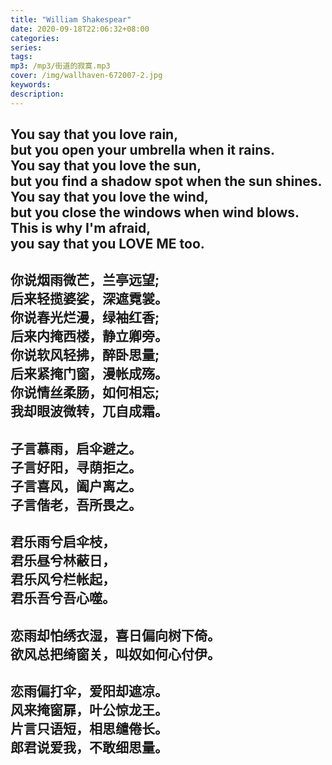 ```yaml
---
title: "William Shakespear"
date: 2020-09-18T22:06:32+08:00
categories: 
series:
tags: 
mp3: /mp3/街道的寂寞.mp3
cover: /img/wallhaven-672007-2.jpg
keywords:
description: 
---
```

You say that you love rain,  
but you open your umbrella when it rains.  
You say that you love the sun,  
but you find a shadow spot when the sun shines.  
You say that you love the wind,  
but you close the windows when wind blows.  
This is why I'm afraid,  
you say that you **LOVE ME** too.  
---
你说烟雨微芒，兰亭远望;  
后来轻揽婆娑，深遮霓裳。  
你说春光烂漫，绿袖红香;  
后来内掩西楼，静立卿旁。  
你说软风轻拂，醉卧思量;  
后来紧掩门窗，漫帐成殇。  
你说情丝柔肠，如何相忘;  
我却眼波微转，兀自成霜。 
---
子言慕雨，启伞避之。  
子言好阳，寻荫拒之。  
子言喜风，阖户离之。  
子言偕老，吾所畏之。  
---
君乐雨兮启伞枝，  
君乐昼兮林蔽日，  
君乐风兮栏帐起，  
君乐吾兮吾心噬。  
---
恋雨却怕绣衣湿，喜日偏向树下倚。  
欲风总把绮窗关，叫奴如何心付伊。  
---
恋雨偏打伞，爱阳却遮凉。  
风来掩窗扉，叶公惊龙王。  
片言只语短，相思缱倦长。  
郎君说爱我，不敢细思量。   
---
